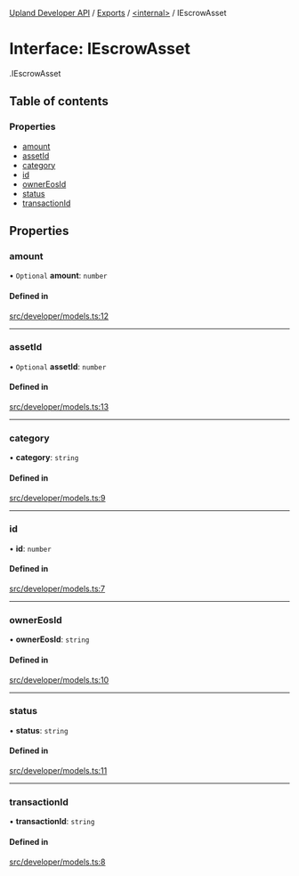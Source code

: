 [Upland Developer API](../README.md) / [Exports](../modules.md) / [<internal\>](../modules/internal_.md) / IEscrowAsset

# Interface: IEscrowAsset

[<internal>](../modules/internal_.md).IEscrowAsset

## Table of contents

### Properties

- [amount](internal_.IEscrowAsset.md#amount)
- [assetId](internal_.IEscrowAsset.md#assetid)
- [category](internal_.IEscrowAsset.md#category)
- [id](internal_.IEscrowAsset.md#id)
- [ownerEosId](internal_.IEscrowAsset.md#ownereosid)
- [status](internal_.IEscrowAsset.md#status)
- [transactionId](internal_.IEscrowAsset.md#transactionid)

## Properties

### amount

• `Optional` **amount**: `number`

#### Defined in

[src/developer/models.ts:12](https://github.com/IIKris/upland-api-wrapper/blob/30ebe98/src/developer/models.ts#L12)

___

### assetId

• `Optional` **assetId**: `number`

#### Defined in

[src/developer/models.ts:13](https://github.com/IIKris/upland-api-wrapper/blob/30ebe98/src/developer/models.ts#L13)

___

### category

• **category**: `string`

#### Defined in

[src/developer/models.ts:9](https://github.com/IIKris/upland-api-wrapper/blob/30ebe98/src/developer/models.ts#L9)

___

### id

• **id**: `number`

#### Defined in

[src/developer/models.ts:7](https://github.com/IIKris/upland-api-wrapper/blob/30ebe98/src/developer/models.ts#L7)

___

### ownerEosId

• **ownerEosId**: `string`

#### Defined in

[src/developer/models.ts:10](https://github.com/IIKris/upland-api-wrapper/blob/30ebe98/src/developer/models.ts#L10)

___

### status

• **status**: `string`

#### Defined in

[src/developer/models.ts:11](https://github.com/IIKris/upland-api-wrapper/blob/30ebe98/src/developer/models.ts#L11)

___

### transactionId

• **transactionId**: `string`

#### Defined in

[src/developer/models.ts:8](https://github.com/IIKris/upland-api-wrapper/blob/30ebe98/src/developer/models.ts#L8)
